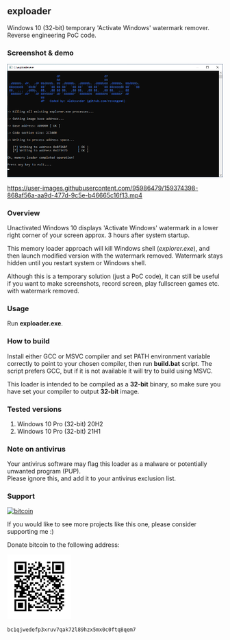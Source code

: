 ## exploader

Windows 10 (32-bit) temporary 'Activate Windows' watermark remover. Reverse engineering PoC code.

### Screenshot & demo

![exploader](img/exploaderScr.png) 


https://user-images.githubusercontent.com/95986479/159374398-868af56a-aa9d-477d-9c5e-b46665c16f13.mp4


### Overview

Unactivated Windows 10 displays 'Activate Windows' watermark in a lower right corner of your screen approx. 3 hours after system startup.   

This memory loader approach will kill Windows shell (_explorer.exe_), and then launch modified version with the watermark removed. Watermark stays hidden until you restart system or Windows shell.

Although this is a temporary solution (just a PoC code), it can still be useful if you want to make screenshots, record screen, play fullscreen games etc. with watermark removed.

### Usage

Run **exploader.exe**. 

### How to build

Install either GCC or MSVC compiler and set PATH environment variable correctly to point to your chosen compiler, then run **build.bat** script. The script prefers GCC, but if it is not available it will try to build using MSVC.

This loader is intended to be compiled as a **32-bit** binary, so make sure you have set your compiler to output **32-bit** image.

### Tested versions

1. Windows 10 Pro (32-bit) 20H2
2. Windows 10 Pro (32-bit) 21H1


### Note on antivirus

Your antivirus software may flag this loader as a malware or potentially unwanted program (PUP).   
Please ignore this, and add it to your antivirus exclusion list.

### Support

[![bitcoin](https://img.shields.io/badge/donate-bitcoin-EF8E19)](bitcoin:bc1qjwedefp3xruv7qak72l89hzx5mx0c0ftq8qem7)

If you would like to see more projects like this one, please consider supporting me :)  

Donate bitcoin to the following address:

![btcqrcode](img/bcqrcode.png)

```
bc1qjwedefp3xruv7qak72l89hzx5mx0c0ftq8qem7
```
